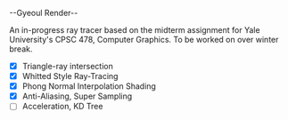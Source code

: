 --Gyeoul Render--

An in-progress ray tracer based on the midterm assignment for Yale University's CPSC 478, Computer Graphics. To be worked on over winter break.

- [x] Triangle-ray intersection
- [x] Whitted Style Ray-Tracing
- [x] Phong Normal Interpolation Shading
- [x] Anti-Aliasing, Super Sampling
- [ ] Acceleration, KD Tree